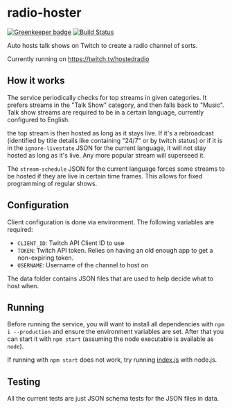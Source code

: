 # radio-hoster

[![Greenkeeper badge](https://badges.greenkeeper.io/freaktechnik/radio-hoster.svg)](https://greenkeeper.io/) [![Build Status](https://travis-ci.com/freaktechnik/radio-hoster.svg?branch=master)](https://travis-ci.com/freaktechnik/radio-hoster)

Auto hosts talk shows on Twitch to create a radio channel of sorts.

Currently running on https://twitch.tv/hostedradio

## How it works

The service periodically checks for top streams in given categories. It prefers
streams in the "Talk Show" category, and then falls back to "Music". Talk show
streams are required to be in a certain language, currently configured to English.

the top stream is then hosted as long as it stays live. If it's a rebroadcast
(identified by title details like containing "24/7" or by twitch status) or if
it is in the `ignore-livestate` JSON for the current language, it will not stay
hosted as long as it's live. Any more popular stream will superseed it.

The `stream-schedule` JSON for the current language forces some streams to be hosted
if they are live in certain time frames. This allows for fixed programming of regular
shows.

## Configuration

Client configuration is done via environment. The following variables are required:

- `CLIENT_ID`: Twitch API Client ID to use
- `TOKEN`: Twitch API token. Relies on having an old enough app to get a non-expiring token.
- `USERNAME`: Username of the channel to host on

The data folder contains JSON files that are used to help decide what to host when.

## Running

Before running the service, you will want to install all dependencies with `npm i --production`
and ensure the environment variables are set. After that you can start it with `npm start`
(assuming the node executable is available as `node`).

If running with `npm start` does not work, try running [index.js](index.js) with node.js.

## Testing

All the current tests are just JSON schema tests for the JSON files in data.
